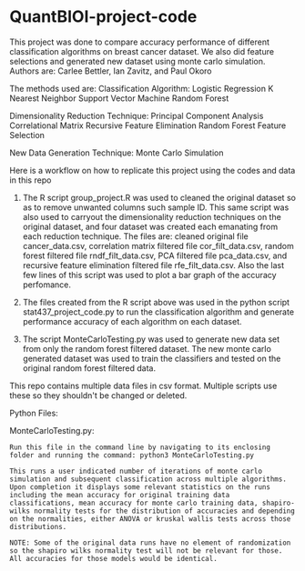 # QuantBIOI-project-code
This project was done to compare accuracy performance of different classification algorithms on breast cancer dataset. We also did feature selections and generated new dataset using monte carlo simulation.
Authors are: Carlee Bettler, Ian Zavitz, and Paul Okoro

The methods used are:
Classification Algorithm:
Logistic Regression
K Nearest Neighbor
Support Vector Machine
Random Forest

Dimensionality Reduction Technique:
Principal Component Analysis
Correlational Matrix
Recursive Feature Elimination
Random Forest Feature Selection

New Data Generation Technique:
Monte Carlo Simulation

Here is a workflow on how to replicate this project using the codes and data in this repo

1. The R script group_project.R was used to cleaned the original dataset so as to remove unwanted columns such sample ID. This same script was also used to carryout the dimensionality reduction techniques on the original dataset, and four dataset was created each emanating from each reduction technique. The files are: cleaned original file cancer_data.csv, correlation matrix filtered file cor_filt_data.csv, random forest filtered file rndf_filt_data.csv, PCA filtered file pca_data.csv, and recursive feature elimination filtered file rfe_filt_data.csv. Also the last few lines of this script was used to plot a bar graph of the accuracy perfomance.

2. The files created from the R script above was used in the python script stat437_project_code.py to run the classification algorithm and generate performance accuracy of each algorithm on each dataset.

3. The script MonteCarloTesting.py was used to generate new data set from only the random forest filtered dataset. The new monte carlo generated dataset was used to train the classifiers and tested on the original random forest filtered data. 



This repo contains multiple data files in csv format. Multiple scripts use these so they shouldn't be changed or deleted. 

Python Files:

MonteCarloTesting.py: 

	Run this file in the command line by navigating to its enclosing folder and running the command: python3 MonteCarloTesting.py

	This runs a user indicated number of iterations of monte carlo simulation and subsequent classification across multiple algorithms. Upon completion it displays some relevant statistics on the runs including the mean accuracy for original training data classifications, mean accuracy for monte carlo training data, shapiro-wilks normality tests for the distribution of accuracies and depending on the normalities, either ANOVA or kruskal wallis tests across those distributions. 

	NOTE: Some of the original data runs have no element of randomization so the shapiro wilks normality test will not be relevant for those. All accuracies for those models would be identical. 

